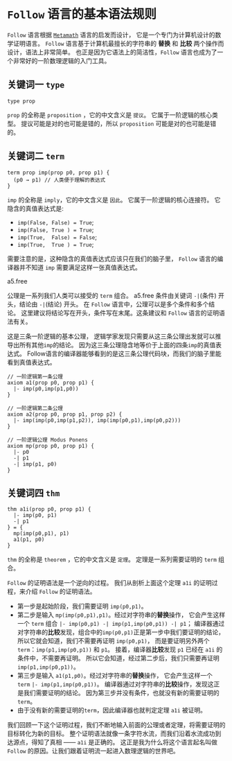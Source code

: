 
# `Follow` 语言的基本语法规则

`Follow` 语言根据 [`Metamath`](https://us.metamath.org/) 语言的启发而设计，
它是一个专门为计算机设计的数学证明语言。
`Follow` 语言基于计算机最擅长的字符串的 **替换** 和 **比较** 两个操作而设计，语法上非常简单。
也正是因为它语法上的简洁性，`Follow` 语言也成为了一个非常好的一阶数理逻辑的入门工具。

## 关键词一 `type`

```follow 
type prop
```

`prop` 的全称是 `proposition` ，它的中文含义是 `提议`。
它属于一阶逻辑的核心类型。
提议可能是对的也可能是错的，所以 `proposition` 可能是对的也可能是错的。

## 关键词二 `term`

```follow 
term prop imp(prop p0, prop p1) {
  (p0 → p1) // 人类便于理解的表达式
}
```

`imp` 的全称是 `imply`，它的中文含义是 `因此`。
它属于一阶逻辑的核心连接符。
它隐含的真值表达式是:

- `imp(False, False) = True`;
- `imp(False, True ) = True`;
- `imp(True,  False) = False`;
- `imp(True,  True ) = True`;

需要注意的是，这种隐含的真值表达式应该只在我们的脑子里，
`Follow` 语言的编译器并不知道 `imp` 需要满足这样一张真值表达式。

a5.free

公理是一系列我们人类可以接受的 `term` 组合。
a5.free
条件由关键词 `-|`(条件) 开头，结论由 `-|`(结论) 开头。
在 `Follow` 语言中，公理可以是多个条件和多个结论。
这里建议将结论写在开头，条件写在末尾。这条建议和 `Follow` 语言的证明语法有关。

这是三条一阶逻辑的基本公理，
逻辑学家发现只需要从这三条公理出发就可以推导出所有其他`imp`的结论。
因为这三条公理隐含地等价于上面的四条`imp`的真值表达式。
Follow语言的编译器能够看到的是这三条公理代码块，而我们的脑子里能看到真值表达式。

```follow 
// 一阶逻辑第一条公理
axiom a1(prop p0, prop p1) {
  |- imp(p0,imp(p1,p0))
}
```

```follow 
// 一阶逻辑第二条公理
axiom a2(prop p0, prop p1, prop p2) {
  |- imp(imp(p0,imp(p1,p2)), imp(imp(p0,p1),imp(p0,p2)))
}
```

```follow 
// 一阶逻辑公理 Modus Ponens
axiom mp(prop p0, prop p1) {
  |- p0
  -| p1
  -| imp(p1, p0)
}
```

## 关键词四 `thm`

```follow 
thm a1i(prop p0, prop p1) {
  |- imp(p0, p1)
  -| p1
} = {
  mp(imp(p0,p1), p1)
  a1(p1, p0)
}
```

`thm` 的全称是 `theorem` ，它的中文含义是 `定理`。
定理是一系列需要证明的 `term` 组合。

`Follow` 的证明语法是一个逆向的过程。
我们从剖析上面这个定理 `a1i` 的证明过程，来介绍 `Follow` 的证明语法。

- 第一步是起始阶段，我们需要证明 `imp(p0,p1)`。
- 第二步是输入 `mp(imp(p0,p1),p1)`。经过对字符串的**替换**操作，
  它会产生这样一个 `term` 组合 `|- imp(p0,p1) -| imp(p1,imp(p0,p1)) -| p1`；
  编译器通过对字符串的**比较**发现，组合中的`imp(p0,p1)`正是第一步中我们要证明的结论，
  所以它就会知道，我们不需要再证明 `imp(p0,p1)`，
  而是要证明另外两个 `term`：`imp(p1,imp(p0,p1))` 和 `p1`。
  接着，编译器**比较**发现 `p1` 已经在 `a1i` 的条件中，不需要再证明。
  所以它会知道，经过第二步后，我们只需要再证明 `imp(p1,imp(p0,p1))`。
- 第三步是输入 `a1(p1,p0)`。经过对字符串的**替换**操作，
  它会产生这样一个 `term` `|- imp(p1,imp(p0,p1))`。
  编译器通过对字符串的**比较**操作，发现这正是我们需要证明的结论。
  因为第三步并没有条件，也就没有新的需要证明的 `term`。
- 由于没有新的需要证明的`term`，因此编译器也就判定定理 `a1i` 被证明。

我们回顾一下这个证明过程，我们不断地输入前面的公理或者定理，将需要证明的目标转化为新的目标。
整个证明语法就像一条字符水流，而我们沿着水流成功到达源点，得知了真相 —— `a1i` 是正确的。
这正是我为什么将这个语言起名叫做 `Follow` 的原因。让我们跟着证明流一起进入数理逻辑的世界吧。